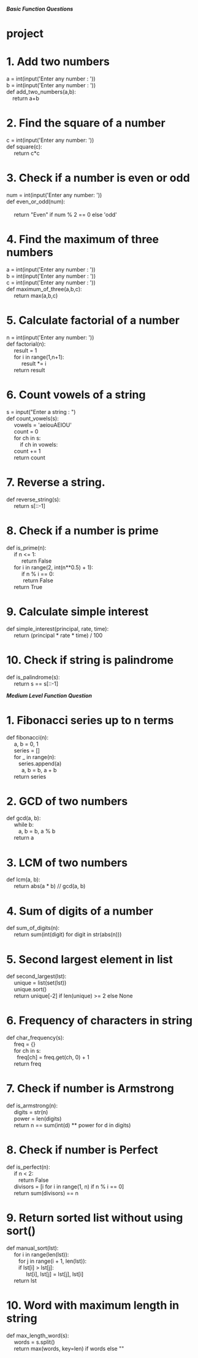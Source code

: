 <b><i> Basic Function Questions</i></b>

# project
# 1. Add two numbers <br>
a = int(input('Enter any number :  ')) <br>
b = int(input('Enter any number :  '))  <br>
def add_two_numbers(a,b):  <br>
&nbsp;&nbsp;&nbsp;&nbsp;return a+b   <br>

# 2. Find the square of a number <br> 
c = int(input('Enter any number: ')) <br>
def square(c): <br>
&nbsp;&nbsp;&nbsp;&nbsp;&nbsp;return c*c <br>

# 3. Check if a number is even or odd <br> 
num = int(input('Enter any number: ')) <br> 
def even_or_odd(num): <br>  
&nbsp;&nbsp;&nbsp;&nbsp;&nbsp;return "Even" if num % 2 == 0 else 'odd' <br>

# 4. Find the maximum of three numbers <br>
a = int(input('Enter any number :  ')) <br>
b = int(input('Enter any number :  ')) <br>
c = int(input('Enter any number :  ')) <br>
def maximum_of_three(a,b,c): <br>
&nbsp;&nbsp;&nbsp;&nbsp;&nbsp;return max(a,b,c) <br>

# 5. Calculate factorial of a number <br>
n = int(input('Enter any number:  ')) <br>
def factorial(n): <br> 
&nbsp;&nbsp;&nbsp;&nbsp;&nbsp;result = 1 <br>
&nbsp;&nbsp;&nbsp;&nbsp;&nbsp;for i in range(1,n+1): <br> 
&nbsp;&nbsp;&nbsp;&nbsp;&nbsp;&nbsp;&nbsp;&nbsp;&nbsp;&nbsp;result *= i <br>
&nbsp;&nbsp;&nbsp;&nbsp;&nbsp;return result <br>

# 6. Count vowels of a string <br>
s = input("Enter a string :  ") <br>
def count_vowels(s): <br>
&nbsp;&nbsp;&nbsp;&nbsp;&nbsp;vowels = 'aeiouAEIOU'<br>
&nbsp;&nbsp;&nbsp;&nbsp;&nbsp;count = 0 <br>
&nbsp;&nbsp;&nbsp;&nbsp;&nbsp;for ch in s: <br>
&nbsp;&nbsp;&nbsp;&nbsp;&nbsp;&nbsp;&nbsp;&nbsp;&nbsp;if ch in vowels: <br>
&nbsp;&nbsp;&nbsp;&nbsp;&nbsp;count += 1 <br>
&nbsp;&nbsp;&nbsp;&nbsp;&nbsp;return count <br>

# 7. Reverse a string.<br>
def reverse_string(s):<br>
&nbsp;&nbsp;&nbsp;&nbsp;&nbsp;return s[::-1]


# 8. Check if a number is prime <br>
def is_prime(n):<br>
&nbsp;&nbsp;&nbsp;&nbsp;&nbsp;if n <= 1:<br>
&nbsp;&nbsp;&nbsp;&nbsp;&nbsp;&nbsp;&nbsp;&nbsp;&nbsp;&nbsp;return False<br>
&nbsp;&nbsp;&nbsp;&nbsp;&nbsp;for i in range(2, int(n**0.5) + 1):<br>
&nbsp;&nbsp;&nbsp;&nbsp;&nbsp;&nbsp;&nbsp;&nbsp;&nbsp;&nbsp;if n % i == 0:<br>
&nbsp;&nbsp;&nbsp;&nbsp;&nbsp;&nbsp;&nbsp;&nbsp;&nbsp;&nbsp;&nbsp;return False<br>
&nbsp;&nbsp;&nbsp;&nbsp;&nbsp;return True<br>


# 9. Calculate simple interest<br>
def simple_interest(principal, rate, time):<br>
&nbsp;&nbsp;&nbsp;&nbsp;&nbsp;return (principal * rate * time) / 100<br>

# 10. Check if string is palindrome<br>
def is_palindrome(s):<br>
&nbsp;&nbsp;&nbsp;&nbsp;&nbsp;return s == s[::-1] <br>

<b><i>Medium Level Function Question</b></i><br>

# 1. Fibonacci series up to n terms<br>
def fibonacci(n):<br>
&nbsp;&nbsp;&nbsp;&nbsp;&nbsp;a, b = 0, 1<br>
&nbsp;&nbsp;&nbsp;&nbsp;&nbsp;series = []<br>
&nbsp;&nbsp;&nbsp;&nbsp;&nbsp;for _ in range(n):<br>
&nbsp;&nbsp;&nbsp;&nbsp;&nbsp;&nbsp;&nbsp;&nbsp;series.append(a)<br>
&nbsp;&nbsp;&nbsp;&nbsp;&nbsp;&nbsp;&nbsp;&nbsp;&nbsp;&nbsp;a, b = b, a + b<br>
&nbsp;&nbsp;&nbsp;&nbsp;&nbsp;return series<br>

# 2. GCD of two numbers<br>
def gcd(a, b):<br>
&nbsp;&nbsp;&nbsp;&nbsp;&nbsp;while b:<br>
&nbsp;&nbsp;&nbsp;&nbsp;&nbsp;&nbsp;&nbsp;&nbsp;a, b = b, a % b<br>
&nbsp;&nbsp;&nbsp;&nbsp;&nbsp;return a<br>

# 3. LCM of two numbers<br>
def lcm(a, b):<br>
&nbsp;&nbsp;&nbsp;&nbsp;&nbsp;return abs(a * b) // gcd(a, b)<br>

# 4. Sum of digits of a number<br>
def sum_of_digits(n):<br>
&nbsp;&nbsp;&nbsp;&nbsp;&nbsp;return sum(int(digit) for digit in str(abs(n)))<br>

# 5. Second largest element in list<br>
def second_largest(lst):<br>
&nbsp;&nbsp;&nbsp;&nbsp;&nbsp;unique = list(set(lst))<br>
&nbsp;&nbsp;&nbsp;&nbsp;&nbsp;unique.sort()<br>
&nbsp;&nbsp;&nbsp;&nbsp;&nbsp;return unique[-2] if len(unique) >= 2 else None <br>

# 6. Frequency of characters in string<br>
def char_frequency(s):<br>
&nbsp;&nbsp;&nbsp;&nbsp;&nbsp;freq = {}<br>
&nbsp;&nbsp;&nbsp;&nbsp;&nbsp;for ch in s:<br>
&nbsp;&nbsp;&nbsp;&nbsp;&nbsp;&nbsp;&nbsp;freq[ch] = freq.get(ch, 0) + 1<br>
&nbsp;&nbsp;&nbsp;&nbsp;&nbsp;return freq<br>

# 7. Check if number is Armstrong<br>
def is_armstrong(n):<br>
&nbsp;&nbsp;&nbsp;&nbsp;&nbsp;digits = str(n)<br>
&nbsp;&nbsp;&nbsp;&nbsp;&nbsp;power = len(digits)<br>
&nbsp;&nbsp;&nbsp;&nbsp;&nbsp;return n == sum(int(d) ** power for d in digits)<br>

# 8. Check if number is Perfect<br>
def is_perfect(n):<br>
&nbsp;&nbsp;&nbsp;&nbsp;&nbsp;if n < 2:<br>
&nbsp;&nbsp;&nbsp;&nbsp;&nbsp;&nbsp;&nbsp;&nbsp;return False<br>
&nbsp;&nbsp;&nbsp;&nbsp;&nbsp;divisors = [i for i in range(1, n) if n % i == 0]<br>
&nbsp;&nbsp;&nbsp;&nbsp;&nbsp;return sum(divisors) == n<br>

# 9. Return sorted list without using sort()<br>
def manual_sort(lst):<br>
&nbsp;&nbsp;&nbsp;&nbsp;&nbsp;for i in range(len(lst)):<br>
&nbsp;&nbsp;&nbsp;&nbsp;&nbsp;&nbsp;&nbsp;&nbsp;for j in range(i + 1, len(lst)):<br>
&nbsp;&nbsp;&nbsp;&nbsp;&nbsp;&nbsp;&nbsp;&nbsp;if lst[i] > lst[j]:<br>
&nbsp;&nbsp;&nbsp;&nbsp;&nbsp;&nbsp;&nbsp;&nbsp;&nbsp;&nbsp;&nbsp;&nbsp;&nbsp;lst[i], lst[j] = lst[j], lst[i]<br>
&nbsp;&nbsp;&nbsp;&nbsp;&nbsp;return lst<br>

# 10. Word with maximum length in string<br>
def max_length_word(s):<br>
&nbsp;&nbsp;&nbsp;&nbsp;&nbsp;words = s.split()<br>
&nbsp;&nbsp;&nbsp;&nbsp;&nbsp;return max(words, key=len) if words else ""<br>






